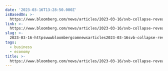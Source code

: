 ```yaml
---
date: '2023-03-16T13:28:50.000Z'
isBasedOn: >-
  https://www.bloomberg.com/news/articles/2023-03-16/svb-collapse-reveals-silicon-valley-s-point-of-failure?cmpid=socialflow-twitter-business
link: >-
  https://www.bloomberg.com/news/articles/2023-03-16/svb-collapse-reveals-silicon-valley-s-point-of-failure?cmpid=socialflow-twitter-business
slug: >-
  2023-03-16-httpswwwbloombergcomnewsarticles2023-03-16svb-collapse-reveals-silicon-valley-s-point-of-failurecmpidsocialflow-twitter-business
tags:
  - business
  - economy
title: >-
  https://www.bloomberg.com/news/articles/2023-03-16/svb-collapse-reveals-silicon-valley-s-point-of-failure?cmpid=socialflow-twitter-business
---
```



